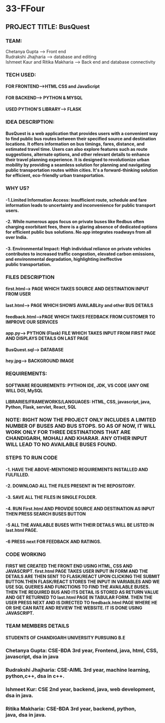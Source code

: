 # 33-FFour

## PROJECT TITLE: BusQuest
### TEAM:
Chetanya Gupta --> Front end
<br>
Rudrakshi Jhajharia --> database and editing
<br>
Ishmeet Kaur and Ritika Makharia --> Back end and database connectivity

### TECH USED: 
#### FOR FRONTEND-->HTML CSS and JavaScript
#### FOR BACKEND--> PYTHON & MYSQL
#### USED PYTHON'S LIBRARY--> FLASK

### IDEA DESCRIPTION:
#### BusQuest is a web application that provides users with a convenient way to find public bus routes between their specified source and destination locations. It offers  information on bus timings, fares, distance, and estimated travel time. Users can also explore features such as route suggestions, alternate options, and other relevant details to enhance their travel planning experience. It is designed to revolutionize urban mobility by providing a seamless solution for planning and navigating public transportation routes within cities. It's a forward-thinking solution for efficient, eco-friendly urban transportation.

### WHY US?
#### -1.Limited Information Access: Insufficient route, schedule and fare information leads to uncertainty and inconvenience for public transport users.
#### -2. While numerous apps focus on private buses like Redbus often charging exorbitant fees, there is a glaring absence of dedicated options for efficient public bus solutions. No app integrates roadways from all over India.
#### -3. Environmental Impact: High individual reliance on private vehicles contributes to increased  traffic congestion, elevated carbon emissions, and environmental degradation, highlighting ineffective public transportation.

### FILES DESCRIPTION
#### first.html--> PAGE WHICH TAKES SOURCE AND DESTINATION INPUT FROM USER
#### last.html--> PAGE WHICH SHOWS AVAILABLity and other BUS DETAILS 
#### feedback.html-->PAGE WHICH TAKES FEEDBACK FROM CUSTOMER TO IMPROVE OUR SERVICES
#### app.py--> PYTHON (Flask) FILE WHICH TAKES INPUT FROM FIRST PAGE AND DISPLAYS DETAILS ON LAST PAGE
#### BusQuest.sql--> DATABASE
#### hey.jpg--> BACKGROUND IMAGE

### REQUIREMENTS:
#### SOFTWARE REQUIREMENTS: PYTHON IDE, JDK, VS CODE (ANY ONE WILL DO), MySQL
#### LIBRARIES/FRAMEWORKS/LANGUAGES: HTML, CSS, javascript, java, Python, Flask, servlet, React, SQL

### NOTE: RIGHT NOW THE PROJECT ONLY INCLUDES A LIMITED NUMBER OF BUSES AND BUS STOPS. SO AS OF NOW, IT WILL WORK ONLY FOR THREE DESTINATIONS THAT ARE CHANDIGARH, MOHALI AND KHARAR. ANY OTHER INPUT WILL LEAD TO NO AVAILABLE BUSES FOUND.

### STEPS TO RUN CODE
#### -1. HAVE THE ABOVE-MENTIONED REQUIREMENTS INSTALLED AND FULFILLED.
#### -2. DOWNLOAD ALL THE FILES PRESENT IN THE REPOSITORY.
#### -3. SAVE ALL THE FILES IN SINGLE FOLDER.
#### -4. RUN First.html AND PROVIDE SOURCE AND DESTINATION AS INPUT THEN PRESS SEARCH BUSES BUTTON
#### -5  ALL THE AVAILABLE BUSES WITH THEIR DETAILS WILL BE LISTED IN last.html PAGE.
#### -6  PRESS next FOR FEEDBACK AND RATINGS.

### CODE WORKING
#### FIRST WE CREATED THE FRONT END USING HTML, CSS AND JAVASCRIPT. first.html PAGE TAKES USER INPUT IN FORM AND THE DETAILS ARE THEN SENT TO FLASK/REACT UPON CLICKING THE SUBMIT BUTTON.THEN FLASK/REACT STORES THE INPUT IN VARIABLES AND WE USE SQL QUERIES AND FUNCTIONS TO FIND THE AVAILABLE BUSES. THEN THE REQUIRED BUS AND ITS DETAIL IS STORED AS RETURN VALUE AND GET RETURNED TO last.html PAGE IN TABULAR FORM. THEN THE USER PRESS NEXT AND IS DIRECTED TO feedback.html PAGE WHERE HE OR SHE CAN RATE AND REVIEW THE WEBSITE. IT IS DONE USING JAVASCRIPT.

### TEAM MEMBERS DETAILS
#### STUDENTS OF CHANDIGARH UNIVERSITY PURSUING B.E
### Chetanya Gupta: CSE-BDA 3rd year, Frontend, java, html, CSS, javascript, dsa in java
### Rudrakshi Jhajharia: CSE-AIML 3rd year, machine learning, python,c++, dsa in c++.
### Ishmeet  Kur: CSE 2nd year, backend, java, web development, dsa in java.
### Ritika Makharia: CSE-BDA 3rd year, backend, python, java, dsa in java.








